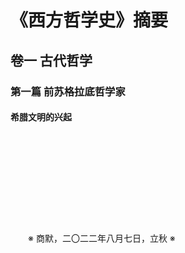 # 《西方哲学史》摘要

## 卷一 古代哲学

### 第一篇 前苏格拉底哲学家

#### 希腊文明的兴起

&emsp;&emsp;

&emsp;&emsp;

&emsp;&emsp;

&emsp;&emsp;

&emsp;&emsp;

&emsp;&emsp;※ 商默，二〇二二年八月七日，立秋 ※